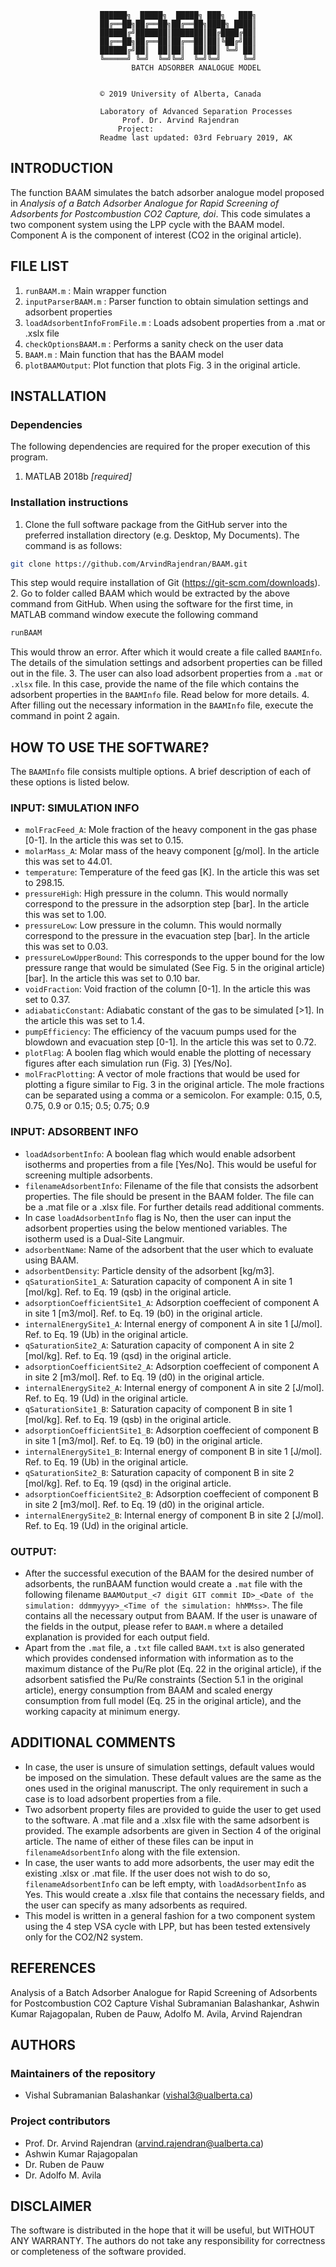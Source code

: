 ﻿						██████╗  █████╗  █████╗ ███╗   ███╗
						██╔══██╗██╔══██╗██╔══██╗████╗ ████║
						██████╔╝███████║███████║██╔████╔██║
						██╔══██╗██╔══██║██╔══██║██║╚██╔╝██║
						██████╔╝██║  ██║██║  ██║██║ ╚═╝ ██║
						╚═════╝ ╚═╝  ╚═╝╚═╝  ╚═╝╚═╝     ╚═╝
				      		   BATCH ADSORBER ANALOGUE MODEL
                                   
	
						© 2019 University of Alberta, Canada

					    Laboratory of Advanced Separation Processes
						     Prof. Dr. Arvind Rajendran
							Project: 
					    Readme last updated: 03rd February 2019, AK

## INTRODUCTION
The function BAAM simulates the batch adsorber analogue model proposed in *Analysis of a Batch Adsorber Analogue for Rapid Screening of Adsorbents for Postcombustion CO2 Capture, doi*. This code simulates a two component system using the LPP cycle with the BAAM model. Component A is the component of interest (CO2 in the original article).

## FILE LIST
1. `runBAAM.m` : Main wrapper function 
2. `inputParserBAAM.m` : Parser function to obtain simulation settings and adsorbent properties
3. `loadAdsorbentInfoFromFile.m` : Loads adsobent properties from a .mat or .xslx file
4. `checkOptionsBAAM.m` : Performs a sanity check on the user data
5. `BAAM.m` : Main function that has the BAAM model
6. `plotBAAMOutput`: Plot function that plots Fig. 3 in the original article.
	

## INSTALLATION

### Dependencies

The following dependencies are required for the proper execution of this program.

1. MATLAB 2018b *[required]*


### Installation instructions

1. Clone the full software package from the GitHub server into the preferred installation directory (e.g. Desktop, My Documents). The command is as follows:
```sh
git clone https://github.com/ArvindRajendran/BAAM.git

```
This step would require installation of Git (https://git-scm.com/downloads).
2. Go to folder called BAAM which would be extracted by the above command from GitHub. When using the software for the first time, in MATLAB command window execute the following command
```sh
runBAAM

```
This would throw an error. After which it would create a file called `BAAMInfo`. The details of the simulation settings and adsorbent properties can be filled out in the file. 
3. The user can also load adsorbent properties from a `.mat` or `.xlsx` file. In this case, provide the name of the file which contains the adsorbent properties in the `BAAMInfo` file. Read below for more details. 
4. After filling out the necessary information in the `BAAMInfo` file, execute the command in point 2 again.

## HOW TO USE THE SOFTWARE?
The `BAAMInfo` file consists multiple options. A brief description of each of these options is listed below.

### INPUT: SIMULATION INFO
* `molFracFeed_A`: Mole fraction of the heavy component in the gas phase [0-1]. In the article this was set to 0.15.
* `molarMass_A`: Molar mass of the heavy component [g/mol]. In the article this was set to 44.01.
* `temperature`: Temperature of the feed gas [K]. In the article this was set to 298.15.
* `pressureHigh`: High pressure in the column. This would normally correspond to the pressure in the adsorption step [bar]. In the article this was set to 1.00.
* `pressureLow`: Low pressure in the column. This would normally correspond to the pressure in the evacuation step [bar]. In the article this was set to 0.03.
* `pressureLowUpperBound`: This corresponds to the upper bound for the low pressure range that would be simulated (See Fig. 5 in the original article) [bar]. In the article this was set to 0.10 bar.
* `voidFraction`: Void fraction of the column [0-1]. In the article this was set to 0.37.
* `adiabaticConstant`: Adiabatic constant of the gas to be simulated [>1]. In the article this was set to 1.4.
* `pumpEfficiency`: The efficiency of the vacuum pumps used for the blowdown and evacuation step [0-1].  In the article this was set to 0.72.
* `plotFlag`: A boolen flag which would enable the plotting of necessary figures after each simulation run (Fig. 3) [Yes/No].
* `molFracPlotting`: A vector of mole fractions that would be used for plotting a figure similar to Fig. 3 in the original article. The mole fractions can be separated using a comma or a semicolon. For example: 0.15, 0.5, 0.75, 0.9 or 0.15; 0.5; 0.75; 0.9

### INPUT: ADSORBENT INFO
* `loadAdsorbentInfo`: A boolean flag which would enable adsorbent isotherms and properties from a file [Yes/No]. This would be useful for screening multiple adsorbents.
* `filenameAdsorbentInfo`: Filename of the file that consists the adsorbent properties. The file should be present in the BAAM folder. The file can be a .mat file or a .xlsx file. For further details read additional comments.
* In case `loadAdsorbentInfo` flag is No, then the user can input the adsorbent properties using the below mentioned variables. The isotherm used is a Dual-Site Langmuir.
* `adsorbentName`: Name of the adsorbent that the user which to evaluate using BAAM.
* `adsorbentDensity`: Particle density of the adsorbent [kg/m3].
* `qSaturationSite1_A`: Saturation capacity of component A in site 1 [mol/kg]. Ref. to Eq. 19 (qsb) in the original article.
* `adsorptionCoefficientSite1_A`: Adsorption coeffecient of component A in site 1 [m3/mol]. Ref. to Eq. 19 (b0) in the original article.
* `internalEnergySite1_A`: Internal energy of component A in site 1 [J/mol]. Ref. to Eq. 19 (Ub) in the original article.
* `qSaturationSite2_A`: Saturation capacity of component A in site 2 [mol/kg]. Ref. to Eq. 19 (qsd) in the original article.
* `adsorptionCoefficientSite2_A`: Adsorption coeffecient of component A in site 2 [m3/mol]. Ref. to Eq. 19 (d0) in the original article.
* `internalEnergySite2_A`: Internal energy of component A in site 2 [J/mol]. Ref. to Eq. 19 (Ud) in the original article.
* `qSaturationSite1_B`: Saturation capacity of component B in site 1 [mol/kg]. Ref. to Eq. 19 (qsb) in the original article.
* `adsorptionCoefficientSite1_B`: Adsorption coeffecient of component B in site 1 [m3/mol]. Ref. to Eq. 19 (b0) in the original article.
* `internalEnergySite1_B`: Internal energy of component B in site 1 [J/mol]. Ref. to Eq. 19 (Ub) in the original article.
* `qSaturationSite2_B`: Saturation capacity of component B in site 2 [mol/kg]. Ref. to Eq. 19 (qsd) in the original article.
* `adsorptionCoefficientSite2_B`: Adsorption coeffecient of component B in site 2 [m3/mol]. Ref. to Eq. 19 (d0) in the original article.
* `internalEnergySite2_B`: Internal energy of component B in site 2 [J/mol]. Ref. to Eq. 19 (Ud) in the original article.

### OUTPUT:
* After the successful execution of the BAAM for the desired number of adsorbents, the runBAAM function would create a `.mat` file with the following filename `BAAMOutput_<7 digit GIT commit ID>_<Date of the simulation: ddmmyyyy>_<Time of the simulation: hhMMss>`. The file contains all the necessary output from BAAM. If the user is unaware of the fields in the output, please refer to `BAAM.m` where a detailed explanation is provided for each output field.
* Apart from the `.mat` file, a `.txt` file called `BAAM.txt` is also generated which provides condensed information with information as to the maximum distance of the Pu/Re plot (Eq. 22 in the original article), if the adsorbent satisfied the Pu/Re constraints (Section 5.1 in the original article), energy consumption from BAAM and scaled energy consumption from full model (Eq. 25 in the original article), and the working capacity at minimum energy. 

## ADDITIONAL COMMENTS
* In case, the user is unsure of simulation settings, default values would be imposed on the simulation. These default values are the same as the ones used in the original manuscript. The only requirement in such a case is to load adsorbent properties from a file.
* Two adsorbent property files are provided to guide the user to get used to the software. A .mat file and a .xlsx file with the same adsorbent is provided. The example adsorbents are given in Section 4 of the original article. The name of either of these files can be input in `filenameAdsorbentInfo` along with the file extension.
* In case, the user wants to add more adsorbents, the user may edit the existing .xlsx or .mat file. If the user does not wish to do so, `filenameAdsorbentInfo` can be left empty, with `loadAdsorbentInfo` as Yes. This would create a .xlsx file that contains the necessary fields, and the user can specify as many adsorbents as required.
* This model is written in a general fashion for a two component system using the 4 step VSA cycle with LPP, but has been tested extensively only for the CO2/N2 system.

## REFERENCES
 
Analysis of a Batch Adsorber Analogue for Rapid Screening of Adsorbents for Postcombustion CO2 Capture
Vishal Subramanian Balashankar, Ashwin Kumar Rajagopalan, Ruben de Pauw, Adolfo M. Avila, Arvind Rajendran
<Citation>
<DOI>

## AUTHORS

### Maintainers of the repository
* Vishal Subramanian Balashankar (vishal3@ualberta.ca)

### Project contributors
* Prof. Dr. Arvind Rajendran (arvind.rajendran@ualberta.ca)
* Ashwin Kumar Rajagopalan
* Dr. Ruben de Pauw
* Dr. Adolfo M. Avila

## DISCLAIMER
The software is distributed in the hope that it will be useful, but WITHOUT ANY WARRANTY. The authors do not take any responsibility for correctness or completeness of the software provided.